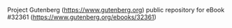 Project Gutenberg (https://www.gutenberg.org) public repository for eBook #32361 (https://www.gutenberg.org/ebooks/32361)

